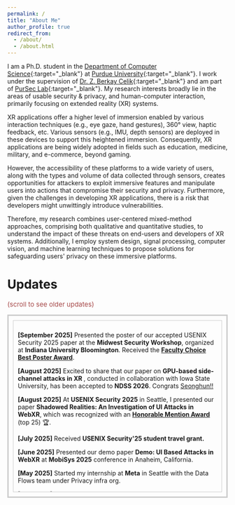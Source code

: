```yaml
---
permalink: /
title: "About Me"
author_profile: true
redirect_from:
  - /about/
  - /about.html
---
```


I am a Ph.D. student in the [Department of Computer Science](https://www.cs.purdue.edu/){:target="\_blank"} at [Purdue University](https://www.purdue.edu/){:target="\_blank"}. I work under the supervision of [Dr. Z. Berkay Celik](https://beerkay.github.io/){:target="\_blank"} and am part of [PurSec Lab](https://pursec.cs.purdue.edu/){:target="\_blank"}.
My research interests broadly lie in the areas of usable security & privacy, and human-computer interaction, primarily focusing on extended reality (XR) systems.

XR applications offer a higher level of immersion enabled by various interaction techniques (e.g., eye gaze, hand gestures), 360° view, haptic feedback, etc. Various sensors (e.g., IMU, depth sensors) are deployed in these devices to support this heightened immersion. Consequently, XR applications are being widely adopted in fields such as education, medicine, military, and e-commerce, beyond gaming.

However, the accessibility of these platforms to a wide variety of users, along with the types and volume of data collected through sensors, creates opportunities for attackers to exploit immersive features and manipulate users into actions that compromise their security and privacy. Furthermore, given the challenges in developing XR applications, there is a risk that developers might unwittingly introduce vulnerabilities.

Therefore, my research combines user-centered mixed-method approaches, comprising both qualitative and quantitative studies, to understand the impact of these threats on end-users and developers of XR systems. Additionally, I employ system design, signal processing, computer vision, and machine learning techniques to propose solutions for safeguarding users' privacy on these immersive platforms.

# Updates

<span style="font-size: 15px; color: #a74b4bff;">(scroll to see older updates)</span>

<div style="max-height: 400px; overflow-y: auto; border: 3px solid #ccc; padding: 10px;">
<div style="max-height: 370px; overflow-y: auto; border: 1px solid #ccc; padding: 10px;">

<p><strong>[September 2025]</strong> Presented the poster of our accepted USENIX Security 2025 paper at the <strong>Midwest Security Workshop</strong>, organized at <strong>Indiana University Bloomington</strong>. Received the <strong><a href="../files/2025_midwest_security_workshop_poster.pdf" target="_blank">Faculty Choice Best Poster Award</a></strong>.</p>

<p><strong>[August 2025]</strong> Excited to share that our paper on <strong>GPU-based side-channel attacks in XR </strong>, conducted in collaboration with Iowa State University, has been accepted to <strong>NDSS 2026</strong>. Congrats <a href="https://hunie-son.github.io/" target="_blank">Seonghun!!</a></p>

<p><strong>[August 2025]</strong> At <strong>USENIX Security 2025</strong> in Seattle, I presented our paper <strong>Shadowed Realities: An Investigation of UI Attacks in WebXR</strong>, which was recognized with an <strong><a href="https://www.usenix.org/sites/default/files/sec25_honorable_mentions.pdf" target="_blank">Honorable Mention Award</a></strong> (top 25) 🏆.</p>

<p><strong>[July 2025]</strong> Received <strong>USENIX Security'25 student travel grant.</strong></p>

<p><strong>[June 2025]</strong> Presented our demo paper <strong>Demo: UI Based Attacks in WebXR</strong> at <strong>MobiSys 2025</strong> conference in Anaheim, California.</p>

<p> <strong>[May 2025]</strong> Started my internship at <strong>Meta</strong> in Seattle with the Data Flows team under Privacy infra org.</p>

<p><strong>[May 2025]</strong> Presented our paper <strong>Towards Secure User Interaction in WebXR</strong> at <strong>HumanSys 2025 workshop</strong> in the <strong>CPS-IoT Week</strong> at UC Irvine.</p>

<p><strong>[April 2025]</strong> Our demo paper on UI based attacks in WebXR has been accepted for presentation at <strong>ACM MobiSys 2025</strong>.</p>

<p><strong>[April 2025]</strong> Received <strong>SIGBED student travel grant</strong> from <strong>CPS-IoT Week 2025</strong>. </p>

<p><strong>[April 2025]</strong> Received <strong>Purdue Women in Science Program (WISP) travel grant 2025</strong>.</p>

<p><strong>[March 2025]</strong> Our work on securing user interactions in WebXR has been accepted for presentation at <strong>HumanSys 2025</strong>.</p>

<p><strong>[March 2025]</strong> We received a <strong>bug bounty award</strong> from <strong>Meta</strong> for our collaborative work with Iowa State University on GPU-based side-channel vulnerabilities.</p>

<p><strong>[March 2025]</strong> I gave a guest lecture in Purdue’s CS 361 course on <strong>Introduction to XR and Security & Privacy Challenges</strong>.</p>

<p><strong>[January 2025]</strong> I have received an internship offer from <strong>Meta</strong> and will be in Seattle during <strong>Summer'25</strong>.</p>

<p><strong>[January 2025]</strong> Our work about WebXR security was accepted in <strong>USENIX Security'25</strong>.</p>
</div>
</div>

